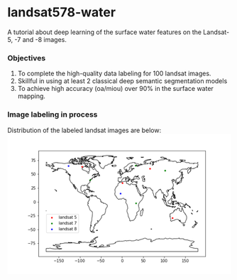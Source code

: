 # **landsat578-water**
A tutorial about deep learning of the surface water features on the Landsat-5, -7 and -8 images.
### **Objectives**
1. To complete the high-quality data labeling for 100 landsat images.
2. Skillful in using at least 2 classical deep semantic segmentation models
3. To achieve high accuracy (oa/miou) over 90% in the surface water mapping.
### **Image labeling in process**
Distribution of the labeled landsat images are below:
![Distribution of the labled image ](./figures/dset_distribution.png)
